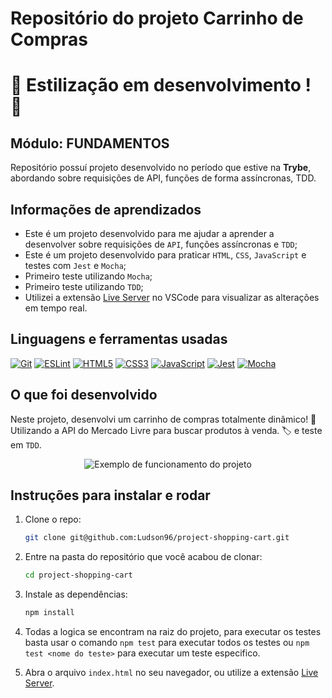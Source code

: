 # Repositório do projeto Carrinho de Compras

# :construction: Estilização em desenvolvimento ! :construction:

## Módulo: FUNDAMENTOS

 Repositório possuí projeto desenvolvido no período que estive na **Trybe**, abordando sobre requisições de API, funções de forma assíncronas, TDD.

## Informações de aprendizados

- Este é um projeto desenvolvido para me ajudar a aprender a desenvolver sobre requisições de `API`, funções assíncronas e `TDD`;
- Este é um projeto desenvolvido para praticar `HTML`, `CSS`, `JavaScript` e testes com `Jest` e `Mocha`;
- Primeiro teste utilizando `Mocha`;
- Primeiro teste utilizando `TDD`;
- Utilizei a extensão [Live Server][Live Server] no VSCode para visualizar as alterações em tempo real.

## Linguagens e ferramentas usadas

[![Git][Git-logo]][Git-url]
[![ESLint][ESLint-logo]][ESLint-url]
[![HTML5][HTML5-logo]][HTML5-url]
[![CSS3][CSS3-logo]][CSS3-url]
[![JavaScript][JavaScript-logo]][JavaScript-url]
[![Jest][Jest-logo]][Jest-url]
[![Mocha][Mocha-logo]][Mocha-url]

## O que foi desenvolvido

Neste projeto, desenvolvi um  carrinho de compras totalmente dinâmico! :shopping_cart:
Utilizando a API do Mercado Livre para buscar produtos à venda. :label:
e teste em `TDD`.

<div align="center">

![Exemplo de funcionamento do projeto][exemplo]

</div>

## Instruções para instalar e rodar

1. Clone o repo:

    ```bash
    git clone git@github.com:Ludson96/project-shopping-cart.git
    ```

1. Entre na pasta do repositório que você acabou de clonar:

    ```bash
    cd project-shopping-cart
    ```

1. Instale as dependências:

    ```bash
    npm install
    ```

1. Todas a logica se encontram na raiz do projeto, para executar os testes basta usar o comando `npm test` para executar todos os testes ou `npm test <nome do teste>` para executar um teste especifico.

1. Abra o arquivo `index.html` no seu navegador, ou utilize a extensão [Live Server][Live Server].

[Live Server]: https://marketplace.visualstudio.com/items?itemName=ritwickdey.LiveServer
[Git-logo]: https://img.shields.io/badge/git-%23F05033.svg?style=for-the-badge&logo=git&logoColor=white
[Git-url]: https://git-scm.com
[ESLint-logo]: https://img.shields.io/badge/ESLint-4B3263?style=for-the-badge&logo=eslint&logoColor=white
[ESLint-url]: https://eslint.org/
[HTML5-logo]: https://img.shields.io/badge/html5-%23E34F26.svg?style=for-the-badge&logo=html5&logoColor=white
[HTML5-url]: https://developer.mozilla.org/pt-BR/docs/Web/HTML
[CSS3-logo]: https://img.shields.io/badge/css3-%231572B6.svg?style=for-the-badge&logo=css3&logoColor=white
[CSS3-url]: https://developer.mozilla.org/pt-BR/docs/Web/CSS
[JavaScript-logo]: https://img.shields.io/badge/javascript-%23323330.svg?style=for-the-badge&logo=javascript&logoColor=%23F7DF1E
[JavaScript-url]: https://www.javascript.com/
[Jest-logo]: https://img.shields.io/badge/-jest-%23C21325?style=for-the-badge&logo=jest&logoColor=white
[Jest-url]: https://jestjs.io
[Mocha-logo]: https://img.shields.io/badge/-mocha-%238D6748?style=for-the-badge&logo=mocha&logoColor=white
[Mocha-url]: https://mochajs.org
[exemplo]: ./prototipo.gif
